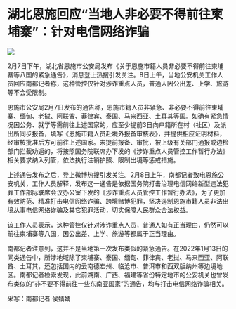 # 湖北恩施回应“当地人非必要不得前往柬埔寨”：针对电信网络诈骗

![](https://inews.gtimg.com/newsapp_bt/0/15651225635/1000)

2月7日下午，湖北省恩施市公安局发布《关于恩施市籍人员非必要不得前往柬埔寨等八国的紧急通告》，消息登上热搜引发关注。8日上午，当地公安机关工作人员回应南都记者称，这种管控仅针对涉诈重点人员，普通人因公出差、上学、旅游等不会受限制。

恩施市公安局2月7日发布的通告称，恩施市籍人员非紧急、非必要不得前往柬埔寨、缅甸、老挝、阿联酋、菲律宾、泰国、马来西亚、土耳其等国。如确有紧急情况因公务、就学等需前往上述国家的，应至少提前3日向户籍所在村（社区）及派出所同步报备，填写《恩施市籍人员赴境外报备审核表》，并提供相应证明材料，经审核批准后方可前往上述国家。未提前报备、审批，被上级有关部门通报或边检部门拦截劝返的，将按照国务院联席办下发的《涉诈重点人员管控工作暂行办法》相关要求纳入列管，依法执行注销护照、限制出境等惩戒措施。

上述通告发布之后，登上微博热搜引发关注。2月8日上午，南都记者致电恩施公安机关，工作人员解释，发布这一通告是依据国务院打击治理电信网络新型违法犯罪工作部际联席会议办公室下发的《涉诈重点人员管控工作暂行办法》，为了更加有效防范、精准打击电信网络诈骗、跨境赌博犯罪，坚决遏制恩施市籍人员非法出境从事电信网络诈骗及其它犯罪活动，切实保障人民群众合法权益。

该工作人员表示，这种管控仅针对涉诈重点人员，普通人如有正当理由，仍然可以前往柬埔寨等八国，因公出差、上学、旅游等都属于正当理由。

南都记者注意到，这并不是当地第一次发布类似的紧急通告。在2022年1月13日的同类通告中，所涉地域除了柬埔寨、泰国、缅甸、菲律宾、老挝、马来西亚、阿联酋、土耳其，还包括国内的云南德宏州、临沧市、普洱市和西双版纳州等边境地区。南都记者检索发现，此前湖南、广西、福建等省份特定地市的公安机关也曾发布类似的“非不要不得前往一些东南亚国家”的通告，均与打击电信网络诈骗相关。

采写：南都记者 侯婧婧

